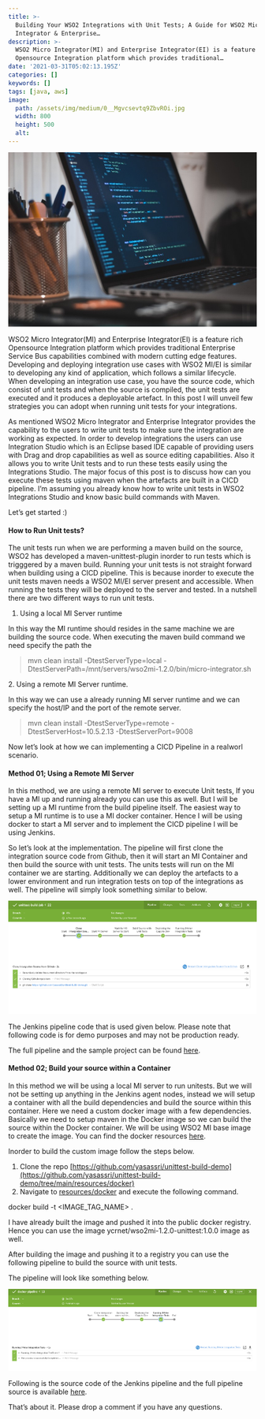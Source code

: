 ```yaml
---
title: >-
  Building Your WSO2 Integrations with Unit Tests; A Guide for WSO2 Micro
  Integrator & Enterprise…
description: >-
  WSO2 Micro Integrator(MI) and Enterprise Integrator(EI) is a feature rich
  Opensource Integration platform which provides traditional…
date: '2021-03-31T05:02:13.195Z'
categories: []
keywords: []
tags: [java, aws]
image:
  path: /assets/img/medium/0__Mgvcsevtq9ZbvROi.jpg
  width: 800
  height: 500
  alt:
---
```


![](/assets/img/medium/0__UfYm4efE__QTONlm5.jpg)

WSO2 Micro Integrator(MI) and Enterprise Integrator(EI) is a feature rich Opensource Integration platform which provides traditional Enterprise Service Bus capabilities combined with modern cutting edge features. Developing and deploying integration use cases with WSO2 MI/EI is similar to developing any kind of application, which follows a similar lifecycle. When developing an integration use case, you have the source code, which consist of unit tests and when the source is compiled, the unit tests are executed and it produces a deployable artefact. In this post I will unveil few strategies you can adopt when running unit tests for your integrations.

As mentioned WSO2 Micro Integrator and Enterprise Integrator provides the capability to the users to write unit tests to make sure the integration are working as expected. In order to develop integrations the users can use Integration Studio which is an Eclipse based IDE capable of providing users with Drag and drop capabilities as well as source editing capabilities. Also it allows you to write Unit tests and to run these tests easily using the Integrations Studio. The major focus of this post is to discuss how can you execute these tests using maven when the artefacts are built in a CICD pipeline. I’m assuming you already know how to write unit tests in WSO2 Integrations Studio and know basic build commands with Maven.

Let’s get started :)

#### How to Run Unit tests?

The unit tests run when we are performing a maven build on the source, WSO2 has developed a maven-unittest-plugin inorder to run tests which is trigggered by a maven build. Running your unit tests is not straight forward when building using a CICD pipeline. This is because inorder to execute the unit tests maven needs a WSO2 MI/EI server present and accessible. When running the tests they will be deployed to the server and tested. In a nutshell there are two different ways to run unit tests.

1.  Using a local MI Server runtime

In this way the MI runtime should resides in the same machine we are building the source code. When executing the maven build command we need specify the path the

> mvn clean install -DtestServerType=local -DtestServerPath=/mnt/servers/wso2mi-1.2.0/bin/micro-integrator.sh

2\. Using a remote MI Server runtime.

In this way we can use a already running MI server runtime and we can specify the host/IP and the port of the remote server.

> mvn clean install -DtestServerType=remote -DtestServerHost=10.5.2.13 -DtestServerPort=9008

Now let’s look at how we can implementing a CICD Pipeline in a realworl scenario.

#### Method 01; Using a Remote MI Server

In this method, we are using a remote MI server to execute Unit tests, If you have a MI up and running already you can use this as well. But I will be setting up a MI runtime from the build pipeline itself. The easiest way to setup a MI runtime is to use a MI docker container. Hence I will be using docker to start a MI server and to implement the CICD pipeline I will be using Jenkins.

So let’s look at the implementation. The pipeline will first clone the integration source code from Github, then it will start an MI Container and then build the source with unit tests. The units tests will run on the MI container we are starting. Additionally we can deploy the artefacts to a lower environment and run integration tests on top of the integrations as well. The pipeline will simply look something similar to below.

![](/assets/img/medium/1__nFKTHkjYBYShjKBKQuXGzw.png)

The Jenkins pipeline code that is used given below. Please note that following code is for demo purposes and may not be production ready.

The full pipeline and the sample project can be found [here](https://github.com/yasassri/unittest-build-demo/blob/main/RemoteServer_Pipeline.yaml).

#### Method 02; Build your source within a Container

In this method we will be using a local MI server to run unitests. But we will not be setting up anything in the Jenkins agent nodes, instead we will setup a container with all the build dependencies and build the source within this container. Here we need a custom docker image with a few dependencies. Basically we need to setup maven in the Docker image so we can build the source within the Docker container. We will be using WSO2 MI base image to create the image. You can find the docker resources [here](https://github.com/yasassri/unittest-build-demo/tree/main/resources/docker).

Inorder to build the custom image follow the steps below.

1.  Clone the repo [https://github.com/yasassri/unittest-build-demo](https://github.com/yasassri/unittest-build-demo/tree/main/resources/docker)
2.  Navigate to [resources/docker](https://github.com/yasassri/unittest-build-demo/tree/main/resources/docker) and execute the following command.

docker build -t <IMAGE\_TAG\_NAME> .

I have already built the image and pushed it into the public docker registry. Hence you can use the image ycrnet/wso2mi-1.2.0-unittest:1.0.0 image as well.

After building the image and pushing it to a registry you can use the following pipeline to build the source with unit tests.

The pipeline will look like something below.

![](/assets/img/medium/1__kKBhNJEtVHkbvzTf7w3J6g.png)

Following is the source code of the Jenkins pipeline and the full pipeline source is available [here](https://github.com/yasassri/unittest-build-demo/blob/main/BuilInContainer_Pipeline.yaml).

That’s about it. Please drop a comment if you have any questions.